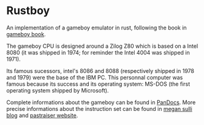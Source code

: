 # Rustboy

An implementation of a gameboy emulator in rust, following the book in [gameboy book](https://github.com/rylev/DMG-01/blob/master/book/src/SUMMARY.md).

The gameboy CPU is designed around a Zilog Z80 which is based on a Intel 8080 (it was shipped in 1974; for reminder the Intel 4004 was shipped in 1971). 

Its famous sucessors, intel's 8086 and 8088 (respectively shipped in 1978 and 1979) were the base of the IBM PC. This personnal computer was famous because its success and its operating system: MS-DOS (the first operating system shipped by Microsoft).

Complete informations about the gameboy can be found in [PanDocs](https://gbdev.io/pandocs/Specifications.html). More precise informations about the instruction set can be found in [megan sulli blog](https://meganesulli.com/generate-gb-opcodes/) and [pastraiser website](https://www.pastraiser.com/cpu/gameboy/gameboy_opcodes.html).
